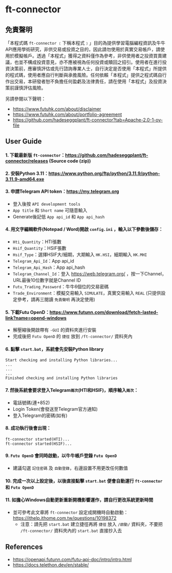 # ft-connector

## 免責聲明
「本程式碼 `ft-connector` ﹝下稱本程式﹞」目的為提供學習電腦編程資訊及牛牛API應用學術研究，非供交易或投資之目的，因此請勿使用於真實交易帳戶，請使用於模擬帳戶。透過「本程式」獲得之資料僅作為參考，非供使用者之投資買賣建議，也並不構成投資意見，亦不應被視為任何投資或贖回之招引。使用者在進行投資決策前，應審慎評估或先行諮詢專業人士，自行決定是否使用「本程式」所提供的程式碼，使用者應自行判斷與承擔風險。任何依賴「本程式」提供之程式碼自行作出交易，本研發者恕不負擔任何盈虧及法律責任，請在使用「本程式」及投資決策前謹慎評估風險。

另請參閱以下聲明：
 - https://www.futuhk.com/about/disclaimer
 - https://www.futuhk.com/about/portfolio-agreement
 - https://github.com/hadeseggplant/ft-connector?tab=Apache-2.0-1-ov-file


## User Guide


#### 1. 下載最新版 `ft-connector`：https://github.com/hadeseggplant/ft-connector/releases (Source code (zip))


#### 2. 安裝Python 3.11：https://www.python.org/ftp/python/3.11.9/python-3.11.9-amd64.exe


#### 3. 申請Telegram API token：https://my.telegram.org
- 登入後按 `API development tools`
- `App title` 和 `Short name` 可隨意輸入
- Generate後記低 `App api_id` 和 `App api_hash`


#### 4. 用文字編輯軟件(Notepad / Word)開啟 `config.ini` ，輸入以下參數後儲存：
- `Hti_Quantity`：HTI張數
- `Hsif_Quantity`：HSIF張數
- `Hsif_Type`：選擇HSIF大/細期，大期輸入 `HK.HSI`，細期輸入 `HK.MHI`
- `Telegram_Api_Id`：App api_id
- `Telegram_Api_Hash`：App api_hash
- `Telegram_Channel_Id`：登入 https://web.telegram.org/ ，按一下Channel，URL最後10位數字就是Channel ID
- `Futu_Trading_Password`：牛牛6個位的交易密碼
- `Trade_Environment`：模擬交易輸入 `SIMULATE`，真實交易輸入 `REAL` (只提供設定參考，請再三閱讀 `免責聲明` 再決定使用)


#### 5. 下載Futu OpenD：https://www.futunn.com/download/fetch-lasted-link?name=opend-windows
- 解壓縮後開啟帶有 `-GUI` 的資料夾進行安裝
- 完成後把 `Futu OpenD` 的 `捷徑` 放到 `/ft-connector/` 資料夾內


#### 6. 點擊 `start.bat`，系統會先安裝Python library
```
Start checking and installing Python libraries...
...
...
...
Finished checking and installing Python libraries
```


#### 7. 然後系統會要求登入Telegram`兩次`(HTI和HSIF)，順序輸入`兩次`：
- 電話號碼(連+852)
- Login Token(會發送至Telegram官方通知)
- 登入Telegram的密碼(如有)


#### 8. 成功執行後會出現：
```
ft-connector started(HTI)...
ft-connector started(HSIF)...
```


#### 9. `Futu OpenD` 會同時啟動，以牛牛帳戶登錄 `Futu OpenD`
- 建議勾選 `記住密碼` 及 `自動登錄`，右邊設置不用更改任何數值


#### 10. 完成一次以上設定後，以後直接點擊 `start.bat` 便會自動運行 `ft-connector` 和 `Futu OpenD`


#### 11. 如擔心Windows自動更新重新開機影響運作，請自行更改系統更新時間
- 並可參考此文章將 `ft-connector` 設定成開機時自動啟動：https://ithelp.ithome.com.tw/questions/10198372
  - 注意：請先把 `start.bat` 建立捷徑再將 `捷徑` 放入 `/啟動/` 資料夾，不要把 `/ft-connector/` 資料夾內的 `start.bat` 直接抄入去


## References
- https://openapi.futunn.com/futu-api-doc/intro/intro.html
- https://docs.telethon.dev/en/stable/
